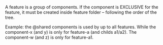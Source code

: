 A feature is a group of components.
If the component is EXCLUSIVE for the feature, it must be created inside feature folder – following the order of the tree.

Example: the @shared components is used by up to all features. While the component-x (and y) is only for feature-a (and childs a1/a2). The component-w (and z) is only for feature-a1.

